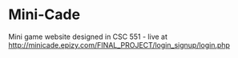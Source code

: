 # Mini-Cade
Mini game website designed in CSC 551 - live at http://minicade.epizy.com/FINAL_PROJECT/login_signup/login.php
